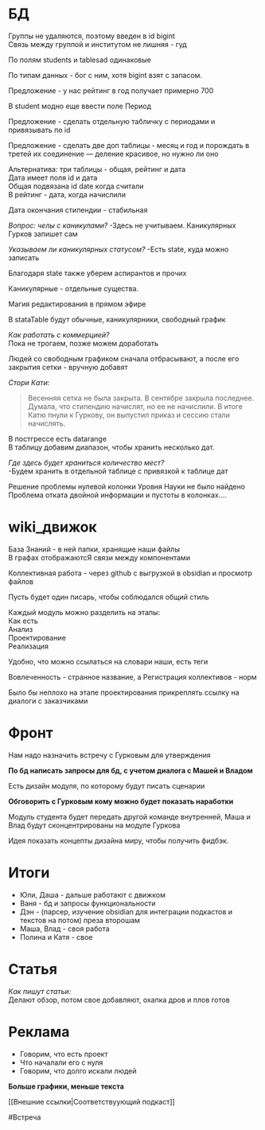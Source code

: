 # БД  
Группы не удаляются, поэтому введен в id bigint  
Связь между группой и институтом не лишняя - гуд  
  
По полям students и tablesad одинаковые  
  
По типам данных - бог с ним, хотя bigint взят с запасом.  
  
Предложение - у нас рейтинг в год получает примерно 700  
  
В student модно еще ввести поле Период  
  
Предложение - сделать отдельную табличку с периодами и привязывать по id  
  
Предложение - сделать две доп таблицы - месяц и год и порождать в третей их соединение — деление красивое, но нужно ли оно  
  
Альтернатива: три таблицы - общая, рейтинг и дата  
Дата имеет поля id и дата  
Общая подвязана id date когда считали  
В рейтинг - дата, когда начислили  
  
Дата окончания стипендии - стабильная  
  
*Вопрос: челы с каникулами?*
-Здесь не учитываем. Каникулярных Гурков запишет сам  
  
*Указываем ли каникулярных статусом?*
-Есть state, куда можно записать  
  
Благодаря state также уберем аспирантов и прочих  
  
Каникулярные - отдельные существа.  
  
Магия редактирования в прямом эфире  
  
В stataTable будут обычные, каникулярники, свободный график  
  
*Как работать с коммерцией?*  
Пока не трогаем, позже можем доработать  
  
Людей со свободным графиком сначала отбрасывают, а после его закрытия сетки - вручную добавят  
  
*Стори Кати:*  
>Весенняя сетка не была закрыта. В сентябре закрыла последнее. Думала, что стипендию начислят, но ее не начислили. В итоге Катю пнули к Гуркову, он выпустил приказ и сессию стали начислять.  
  
В постгрессе есть datarange  
В таблицу добавим диапазон, чтобы хранить несколько дат.  
  
*Где здесь будет храниться количество мест?*  
-Будем хранить в отдельной таблице с привязкой к таблице дат  
  
Решение проблемы нулевой колонки Уровня Науки не было найдено  
Проблема отката двойной информации и пустоты в колонках....  
  

# wiki_движок  
База Знаний - в ней папки, хранящие наши файлы  
В графах отображаютсЯ связи между компонентами  
  
Коллективная работа - через github с выгрузкой в obsidian и просмотр файлов  
  
Пусть будет один писарь, чтобы соблюдался общий стиль  
  
Каждый модуль можно разделить на этапы:  
Как есть  
Анализ  
Проектирование  
Реализация  
  
Удобно, что можно ссылаться на словари наши, есть теги  
  
Вовлеченность - странное название, а Регистрация коллективов - норм  
  
Было бы неплохо на этапе проектирования прикреплять ссылку на диалоги с заказчиками  
  
# Фронт
Нам надо назначить встречу с Гурковым для утверждения  
  
**По бд написать запросы для бд, с учетом диалога с Машей и Владом**  
  
Есть дизайн модуля, по которому будут писать сценарии  
  
**Обговорить с Гурковым кому можно будет показать наработки**  
  
Модуль студента будет передать другой команде внутренней, Маша и Влад будут сконцентрированы на модуле Гуркова  
  
Идея показать концепты дизайна миру, чтобы получить фидбэк.  
  
# Итоги  
- Юли, Даша - дальше работают с движком  
- Ваня - бд и запросы функциональности  
- Дэн - (парсер, изучение obsidian для интеграции подкастов и текстов на потом) преза второшам  
- Маша, Влад - своя работа  
- Полина и Катя - свое  
  
# Статья  
*Как пишут статьи:*  
Делают обзор, потом свое добавляют, охапка дров и плов готов  
  
# Реклама  
- Говорим, что есть проект  
- Что началали его с нуля  
- Говорим, что долго искали людей  
  
**Больше графики, меньше текста**

[[Внешние ссылки|Соответствуующий подкаст]]

#Встреча